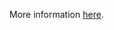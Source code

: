 More information [here](https://docs.paloaltonetworks.com/content/techdocs/en_US/prisma/prisma-cloud/prisma-cloud-code-security-policy-reference/kubernetes-policies/kubernetes-policy-index/bc-k8s-12.html).
